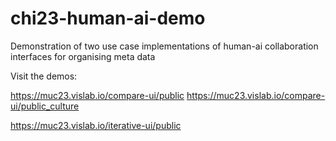 # chi23-human-ai-demo
Demonstration of two use case implementations of human-ai collaboration interfaces for organising meta data

Visit the demos:

https://muc23.vislab.io/compare-ui/public
https://muc23.vislab.io/compare-ui/public_culture

https://muc23.vislab.io/iterative-ui/public

